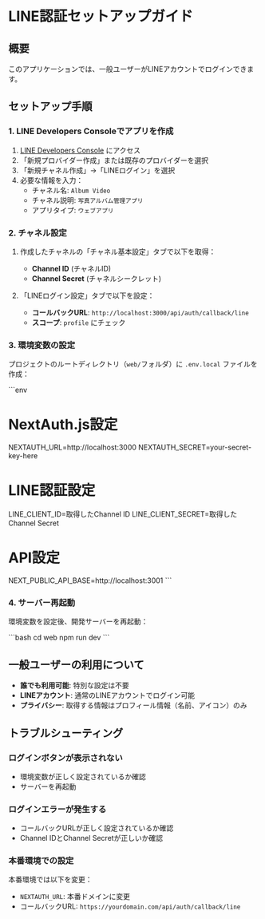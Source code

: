 # LINE認証セットアップガイド

## 概要
このアプリケーションでは、一般ユーザーがLINEアカウントでログインできます。

## セットアップ手順

### 1. LINE Developers Consoleでアプリを作成

1. [LINE Developers Console](https://developers.line.biz/console/) にアクセス
2. 「新規プロバイダー作成」または既存のプロバイダーを選択
3. 「新規チャネル作成」→「LINEログイン」を選択
4. 必要な情報を入力：
   - チャネル名: `Album Video`
   - チャネル説明: `写真アルバム管理アプリ`
   - アプリタイプ: `ウェブアプリ`

### 2. チャネル設定

1. 作成したチャネルの「チャネル基本設定」タブで以下を取得：
   - **Channel ID** (チャネルID)
   - **Channel Secret** (チャネルシークレット)

2. 「LINEログイン設定」タブで以下を設定：
   - **コールバックURL**: `http://localhost:3000/api/auth/callback/line`
   - **スコープ**: `profile` にチェック

### 3. 環境変数の設定

プロジェクトのルートディレクトリ（`web/`フォルダ）に `.env.local` ファイルを作成：

\`\`\`env
# NextAuth.js設定
NEXTAUTH_URL=http://localhost:3000
NEXTAUTH_SECRET=your-secret-key-here

# LINE認証設定
LINE_CLIENT_ID=取得したChannel ID
LINE_CLIENT_SECRET=取得したChannel Secret

# API設定
NEXT_PUBLIC_API_BASE=http://localhost:3001
\`\`\`

### 4. サーバー再起動

環境変数を設定後、開発サーバーを再起動：

\`\`\`bash
cd web
npm run dev
\`\`\`

## 一般ユーザーの利用について

- **誰でも利用可能**: 特別な設定は不要
- **LINEアカウント**: 通常のLINEアカウントでログイン可能
- **プライバシー**: 取得する情報はプロフィール情報（名前、アイコン）のみ

## トラブルシューティング

### ログインボタンが表示されない
- 環境変数が正しく設定されているか確認
- サーバーを再起動

### ログインエラーが発生する
- コールバックURLが正しく設定されているか確認
- Channel IDとChannel Secretが正しいか確認

### 本番環境での設定
本番環境では以下を変更：
- `NEXTAUTH_URL`: 本番ドメインに変更
- コールバックURL: `https://yourdomain.com/api/auth/callback/line`
